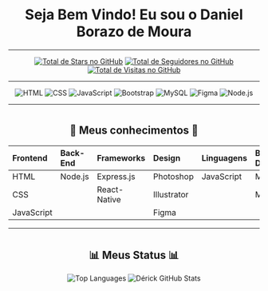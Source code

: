 # <h1 align="center">  Seja Bem Vindo! Eu sou o Daniel Borazo de Moura </h1>

-----------------------------------------------------------------------------

<!-- Badges Icons GitHub -->
<p align="center">
    <a href="https://github.com/DanielBMoura?tab=repositories&sort=stargazers" target="_blank"><img alt="Total de Stars no GitHub" title="Total de Stars no GitHub" src="https://custom-icon-badges.demolab.com/github/stars/DanielBMoura?color=55960c&style=for-the-badge&labelColor=488207&logo=star" /></a>
    <a href="https://github.com/DanielBMoura?tab=followers" target="_blank"><img alt="Total de Seguidores no GitHub" title="Total de Seguidores no GitHub" src="https://custom-icon-badges.demolab.com/github/followers/DanielBMoura?color=236ad3&labelColor=1155ba&style=for-the-badge&logo=person-add&label=Seguidores&logoColor=white" /></a>
    <a href="https://github.com/antonkomarev/github-profile-views-counter" target="_blank"><img alt="Total de Visitas no GitHub" title="Total de Visitas no GitHub" src="https://komarev.com/ghpvc/?username=DanielBMoura&logo=eye&label=visitantes&color=7d077d&logoColor=white&style=for-the-badge&abbreviated=true" /></a>
</p>

------------------------------------------------------------------------------

<p align="center">
  <img src="https://img.shields.io/badge/HTML5-E34F26?style=for-the-badge&logo=html5&logoColor=white" alt="HTML">
  <img src="https://img.shields.io/badge/CSS3-1572B6?style=for-the-badge&logo=css3&logoColor=white" alt="CSS">
  <img src="https://img.shields.io/badge/JavaScript-F7DF1E?style=for-the-badge&logo=JavaScript&logoColor=white" alt="JavaScript">
  <img src="https://img.shields.io/badge/Bootstrap-563D7C?style=for-the-badge&logo=bootstrap&logoColor=white" alt="Bootstrap">
  <img src="https://img.shields.io/badge/MySQL-005C84?style=for-the-badge&logo=mysql&logoColor=white" alt="MySQL">
  <img src="https://img.shields.io/badge/Figma-F24E1E?style=for-the-badge&logo=figma&logoColor=white" alt="Figma">
  <img src="https://img.shields.io/badge/Node.js-43853D?style=for-the-badge&logo=node.js&logoColor=white" alt="Node.js">
</p>

------------------------------------------------------------------------------

# <h2 align="center">  📖 Meus conhecimentos 📖 </h2>
<div align="center">

| Frontend   | Back-End | Frameworks   | Design      | Linguagens | Banco de Dados | 
|:-----------|:---------|:-------------|:------------|:-----------|:---------------|
| HTML       | Node.js  | Express.js   | Photoshop   | JavaScript | MySQL          |
| CSS        |          | React-Native | Illustrator |            | MongoDB        |
| JavaScript |          |              | Figma       |            | 

</div>

------------------------------------------------------------------------------

# <h2 align="center">  📊 Meus Status 📊 </h2>

<p align="center">
  <img src="https://github-readme-stats.vercel.app/api/top-langs/?username=Derickcsantos&layout=compact&theme=transparent&title_color=808080&text_color=808080&card_width=400px&height=700px" alt="Top Languages">
  <img src="https://github-readme-stats.vercel.app/api?username=Derickcsantos&show_icons=true&theme=transparent&hide=contribs,prs&title_color=808080&icon_color=808080&text_color=808080&height=700px" alt="Dérick GitHub Stats">
</p>
